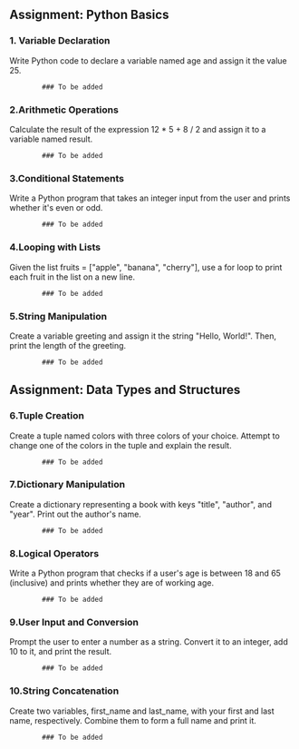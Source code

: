 ## Assignment: Python Basics
### 1. Variable Declaration

Write Python code to declare a variable named age and assign it the value 25.

            ### To be added

### 2.Arithmetic Operations

Calculate the result of the expression 12 * 5 + 8 / 2 and assign it to a variable named result.

            ### To be added

### 3.Conditional Statements

Write a Python program that takes an integer input from the user and prints whether it's even or odd.

            ### To be added

### 4.Looping with Lists

Given the list fruits = ["apple", "banana", "cherry"], use a for loop to print each fruit in the list on a new line.

            ### To be added

### 5.String Manipulation

Create a variable greeting and assign it the string "Hello, World!". Then, print the length of the greeting.

            ### To be added

## Assignment: Data Types and Structures
### 6.Tuple Creation

Create a tuple named colors with three colors of your choice. Attempt to change one of the colors in the tuple and explain the result.

            ### To be added

### 7.Dictionary Manipulation

Create a dictionary representing a book with keys "title", "author", and "year". Print out the author's name.

            ### To be added

### 8.Logical Operators

Write a Python program that checks if a user's age is between 18 and 65 (inclusive) and prints whether they are of working age.

            ### To be added

### 9.User Input and Conversion

Prompt the user to enter a number as a string. Convert it to an integer, add 10 to it, and print the result.

            ### To be added

### 10.String Concatenation

Create two variables, first_name and last_name, with your first and last name, respectively. Combine them to form a full name and print it.

            ### To be added
            